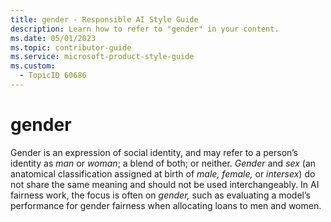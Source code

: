 ```yaml
---
title: gender - Responsible AI Style Guide
description: Learn how to refer to "gender" in your content.
ms.date: 05/01/2023
ms.topic: contributor-guide
ms.service: microsoft-product-style-guide
ms.custom:
  - TopicID 60686
---
```



# gender

Gender is an expression of social identity, and may refer to a person’s identity as *man* or *woman*; a blend of both; or neither. *Gender* and *sex* (an anatomical classification assigned at birth of *male, female,* or *intersex*) do not share the same meaning and should not be used interchangeably. In AI fairness work, the focus is often on *gender,* such as evaluating a model’s performance for gender fairness when allocating loans to men and women. 